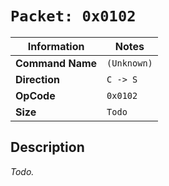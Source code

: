 # `Packet: 0x0102`

| Information               | Notes |
|---                        |---    |
| **Command Name**          | `(Unknown)` |
| **Direction**             | `C -> S` |
| **OpCode**                | `0x0102` |
| **Size**                  | `Todo` |

## Description

_Todo._